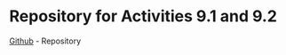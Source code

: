# Repository for Activities 9.1 and 9.2

[Github](https://github.com/Esustacha/PCDE-Activity-9.1) - Repository
